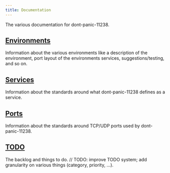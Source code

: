 ```yaml
---
title: Documentation
---
```


The various documentation for dont-panic-11238.

## [**Environments**](environments)

Information about the various environments like a description of the environment, port layout of the environments services, suggestions/testing, and so on.

## [**Services**](services)

Information about the standards around what dont-panic-11238 defines as a service.

## [**Ports**](ports)

Information about the standards around TCP/UDP ports used by dont-panic-11238.

## [**TODO**](todo)

The backlog and things to do. // TODO: improve TODO system; add granularity on various things (category, priority, ...).
